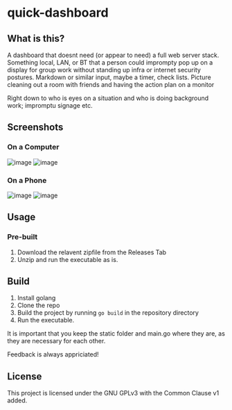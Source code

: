 # quick-dashboard

## What is this?
A dashboard that doesnt need (or appear to need) a full web server stack. Something local, LAN, or BT that a person could imprompty pop up on a display for group work without standing up infra or internet security postures. Markdown or similar input, maybe a timer, check lists. Picture cleaning out a room with friends and having the action plan on a monitor

Right down to who is eyes on a situation and who is doing background work; impromptu signage etc.

## Screenshots
### On a Computer
![image](https://github.com/user-attachments/assets/258e6b23-532d-4f5e-9a30-9181192ef476)
![image](https://github.com/user-attachments/assets/4f7419e2-7de6-4bce-801b-e887e168c51f)

### On a Phone
![image](https://github.com/user-attachments/assets/77b69e47-e1ff-4c26-9df4-49deeadebb9d)
![image](https://github.com/user-attachments/assets/a62b3d71-36ad-4d8c-9361-1dfea2ab17e8)



## Usage
### Pre-built
1. Download the relavent zipfile from the Releases Tab
2. Unzip and run the executable as is.

## Build
1. Install golang
2. Clone the repo
3. Build the project by running `go build` in the repository directory
4. Run the executable.

It is important that you keep the static folder and main.go where they are, as they are necessary for each other.


Feedback is always appriciated!


## License
This project is licensed under the GNU GPLv3 with the Common Clause v1 added.
